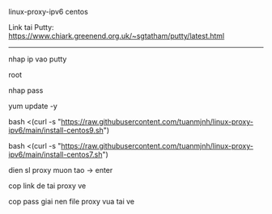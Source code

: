 linux-proxy-ipv6 centos

Link tai Putty: 
https://www.chiark.greenend.org.uk/~sgtatham/putty/latest.html

-----------

nhap ip vao putty

root 

nhap pass 

yum update -y

bash <(curl -s "https://raw.githubusercontent.com/tuanmjnh/linux-proxy-ipv6/main/install-centos9.sh")

bash <(curl -s "https://raw.githubusercontent.com/tuanmjnh/linux-proxy-ipv6/main/install-centos7.sh")

dien sl proxy muon tao -> enter

cop link de tai proxy ve

cop pass giai nen file proxy vua tai ve
